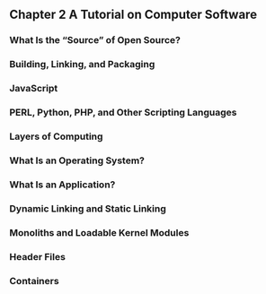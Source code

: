 ## Chapter 2 A Tutorial on Computer Software

### What Is the “Source” of Open Source?

### Building, Linking, and Packaging

### JavaScript

### PERL, Python, PHP, and Other Scripting Languages

### Layers of Computing

### What Is an Operating System?

### What Is an Application?

### Dynamic Linking and Static Linking

### Monoliths and Loadable Kernel Modules

### Header Files

### Containers


